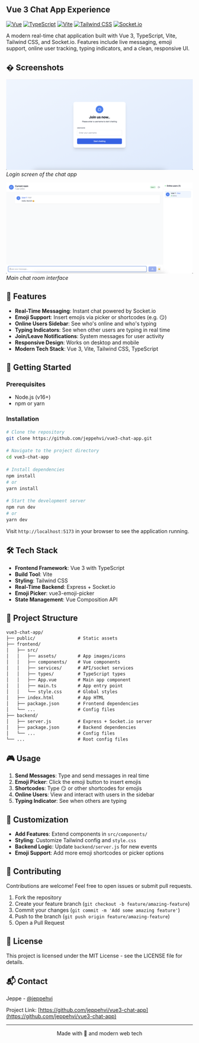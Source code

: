 ## Vue 3 Chat App Experience

[![Vue](https://img.shields.io/badge/Vue-3.4-green.svg)](https://vuejs.org/)
[![TypeScript](https://img.shields.io/badge/TypeScript-5-blue.svg)](https://www.typescriptlang.org/)
[![Vite](https://img.shields.io/badge/Vite-5-purple.svg)](https://vitejs.dev/)
[![Tailwind CSS](https://img.shields.io/badge/Tailwind-3-38B2AC.svg)](https://tailwindcss.com/)
[![Socket.io](https://img.shields.io/badge/socket.io-4-black.svg)](https://socket.io/)

A modern real-time chat application built with Vue 3, TypeScript, Vite, Tailwind CSS, and Socket.io. Features include live messaging, emoji support, online user tracking, typing indicators, and a clean, responsive UI.


## �️ Screenshots

![Login Screen](./public/login.png)
*Login screen of the chat app*

![Chat Room](./public/chat.png)
*Main chat room interface*

## 🌟 Features

- **Real-Time Messaging**: Instant chat powered by Socket.io
- **Emoji Support**: Insert emojis via picker or shortcodes (e.g. :smirk:)
- **Online Users Sidebar**: See who's online and who's typing
- **Typing Indicators**: See when other users are typing in real time
- **Join/Leave Notifications**: System messages for user activity
- **Responsive Design**: Works on desktop and mobile
- **Modern Tech Stack**: Vue 3, Vite, Tailwind CSS, TypeScript

## 🚀 Getting Started

### Prerequisites

- Node.js (v16+)
- npm or yarn

### Installation

```bash
# Clone the repository
git clone https://github.com/jeppehvi/vue3-chat-app.git

# Navigate to the project directory
cd vue3-chat-app

# Install dependencies
npm install
# or
yarn install

# Start the development server
npm run dev
# or
yarn dev
```

Visit `http://localhost:5173` in your browser to see the application running.

## 🛠️ Tech Stack

- **Frontend Framework**: Vue 3 with TypeScript
- **Build Tool**: Vite
- **Styling**: Tailwind CSS
- **Real-Time Backend**: Express + Socket.io
- **Emoji Picker**: vue3-emoji-picker
- **State Management**: Vue Composition API

## 📁 Project Structure

```
vue3-chat-app/
├── public/                # Static assets
├── frontend/
│   ├── src/
│   │   ├── assets/        # App images/icons
│   │   ├── components/    # Vue components
│   │   ├── services/      # API/socket services
│   │   ├── types/         # TypeScript types
│   │   ├── App.vue        # Main app component
│   │   ├── main.ts        # App entry point
│   │   └── style.css      # Global styles
│   ├── index.html         # App HTML
│   ├── package.json       # Frontend dependencies
│   └── ...                # Config files
├── backend/
│   ├── server.js          # Express + Socket.io server
│   ├── package.json       # Backend dependencies
│   └── ...                # Config files
└── ...                    # Root config files
```

## 🎮 Usage

1. **Send Messages**: Type and send messages in real time
2. **Emoji Picker**: Click the emoji button to insert emojis
3. **Shortcodes**: Type :smirk: or other shortcodes for emojis
4. **Online Users**: View and interact with users in the sidebar
5. **Typing Indicator**: See when others are typing

## 📝 Customization

- **Add Features**: Extend components in `src/components/`
- **Styling**: Customize Tailwind config and `style.css`
- **Backend Logic**: Update `backend/server.js` for new events
- **Emoji Support**: Add more emoji shortcodes or picker options

## 🤝 Contributing

Contributions are welcome! Feel free to open issues or submit pull requests.

1. Fork the repository
2. Create your feature branch (`git checkout -b feature/amazing-feature`)
3. Commit your changes (`git commit -m 'Add some amazing feature'`)
4. Push to the branch (`git push origin feature/amazing-feature`)
5. Open a Pull Request

## 📜 License

This project is licensed under the MIT License - see the LICENSE file for details.

## 📬 Contact

Jeppe - [@jeppehvi](https://github.com/jeppehvi)

Project Link: [https://github.com/jeppehvi/vue3-chat-app](https://github.com/jeppehvi/vue3-chat-app)

---

<p align="center">
	Made with 💬 and modern web tech
</p>